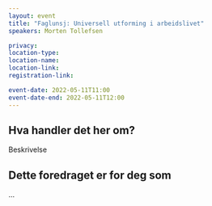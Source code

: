 ```yaml
---
layout: event
title: "Faglunsj: Universell utforming i arbeidslivet"
speakers: Morten Tollefsen

privacy:
location-type:
location-name:
location-link:
registration-link:

event-date: 2022-05-11T11:00
event-date-end: 2022-05-11T12:00
---
```

## Hva handler det her om?
Beskrivelse

## Dette foredraget er for deg som
...
